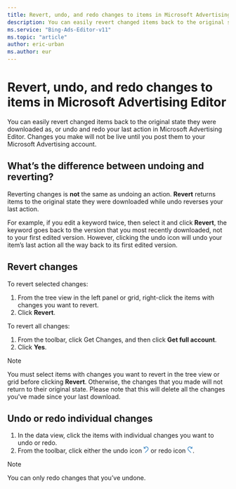 ```yaml
---
title: Revert, undo, and redo changes to items in Microsoft Advertising Editor
description: You can easily revert changed items back to the original state they were downloaded as, or undo and redo your last action in Microsoft Advertising Editor.
ms.service: "Bing-Ads-Editor-v11"
ms.topic: "article"
author: eric-urban
ms.author: eur
---
```


# Revert, undo, and redo changes to items in Microsoft Advertising Editor

You can easily revert changed items back to the original state they were downloaded as, or undo and redo your last action in Microsoft Advertising Editor. Changes you make will not be live until you post them to your Microsoft Advertising account.

## What’s the difference between undoing and reverting?

Reverting changes is **not** the same as undoing an action. **Revert** returns items to the original state they were downloaded while undo reverses your last action.

For example, if you edit a keyword twice, then select it and click **Revert**, the keyword goes back to the version that you most recently downloaded, not to your first edited version. However, clicking the undo icon will undo your item’s last action all the way back to its first edited version.

## Revert changes

To revert selected changes:
1. From the tree view in the left panel or grid, right-click the items with changes you want to revert.
1. Click **Revert**.

To revert all changes:
1. From the toolbar, click Get Changes, and then click **Get full account**.
1. Click **Yes**.

> [!NOTE]
> You must select items with changes you want to revert in the tree view or grid before clicking **Revert**. Otherwise, the changes that you made will not return to their original state.
> Please note that this will delete all the changes you've made since your last download.

## Undo or redo individual changes

1. In the data view, click the items with individual changes you want to undo or redo.
1. From the toolbar, click either the undo icon ![undo icon](../images/MAE_Icons_undo.png) or redo icon ![redo icon](../images/MAE_Icons_redo.png).

> [!NOTE]
> You can only redo changes that you’ve undone.


